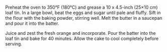 Preheat the oven to 350°F (180°C) and grease a 10 x 4.5-inch (25×10 cm) loaf tin.
In a large bowl, beat the eggs and sugar until pale and fluffy.
Sift in the flour with the baking powder, stirring well.
Melt the butter in a saucepan and pour it into the batter.

Juice and zest the fresh orange and incorporate.
Pour the batter into the loaf tin and bake for 40 minutes.
Allow the cake to cool completely before serving.
